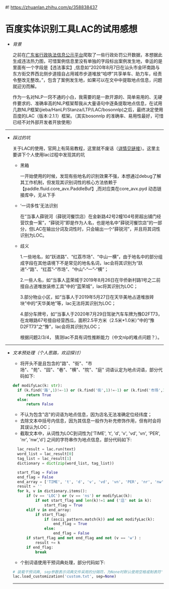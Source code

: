 #! https://zhuanlan.zhihu.com/p/358838437
# 百度实体识别工具LAC的试用感想



* *背景*

  之前在[广东省行政执法信息公示平台](http://210.76.74.232/ApprLawPublicity/index.html#/home)爬取了一些行政处罚公开数据，本想据此生成违法热力图，可惜案例信息里没有单独的字段标出案例发生地，幸运的是里面有一个字段是【违法事实】,信息如“2020年8月7日在汕头市金环南路与东方街交界西北侧步道擅自占用城市步道堆放“哈啰”共享单车、助力车，经责令整改无整改。”，包含了案例发生地，如果可以在文中中提取地点信息，问题就迎刃而解。
  
  作为一名对NLP一窍不通的小白，我需要的是一款开源的、简单易用的、无硬件要求的、准确率高的NLP框架帮我从大量语句中逐条提取地点信息，在试用几款NLP框架(jieba/HanLP/Stanza/LTP/LAC/bosonnlp)之后，最终决定使用百度的LAC（版本:2.1.1）框架。（其实bosonnlp 的准确率、易用性最好，可惜已经不对外部开发者开放使用）

---


* *踩过的坑*

  关于LAC的使用，官网上有简易教程，这里就不废话（[详情见链接](https://github.com/baidu/lac)）。这里主要讲下个人使用lac过程中发现其的坑

  * 黑箱

    一开始使用的时候，发现有些地名的识别效果不强，本想通过debug了解其工作机制，但发现其识别词性的核心方法依赖于【paddle.fluid.core_avx.PaddleBuf】,而对应类在core_avx.pyd 动态链接库中，无从下手

  * ‘一词多性’无法识别

    在“当事人薛锐河（薛锐河餐饮店）在金新路42号2幢104号房超出铺门经营饮食一案”，“薛锐河”即是作为人名，也是地名中“薛锐河餐饮店”的一部分，但LAC在输出分词及词性时，只会输出一个“薛锐河”，并且将其词性识别为LOC。

  * 歧义

    1.一些地名，如“跃进路”、“红荔市场”、“中山一横”，由于地名中的部分组成字段在其他语境下不是常见的地名名词，lac会将其识别为“跃进”-“路”、“红荔”-“市场”、“中山”-“一”-“横”；

    2.一些人名，如“当事人蓝荣城于2019年8月26日在华侨新村路1号之二前擅自占道堆放装修工具”中的“蓝荣城”，lac将其识别为LOC；

    3.部分物业小区，如“当事人于2019年5月27日在天华美地占道堆放砖块”中的“天华美地”等，lac无法将其识别为LOC；

    4.部分车牌号，如“当事人于2020年7月29日驾驶汽车车牌为豫D2FT73，在龙眼路67号擅自经营西瓜，面积2.5平方米（2.5米*1.0米）”中的“豫D2FT73”之“豫”，lac会将其识别为LOC；

    根据问题2/3/4， 猜测lac不具有词性推断能力（中文nlp的难点问题？）。
---

* *文本预处理（个人思路，欢迎探讨）*

  * 将开头不是且包含的"路"、"街"、"市场"、"苑"、"园"、"巷"、"横"、"院"、"庭" 词语认定为地点词语，部分代码如下:
  ```python
  def modifyLac(k: str):
    if (k.find('路',1)!=-1) or (k.find('街',1)!=-1) or (k.find('市场',1)!=-1) or (k.find('苑',1)!=-1) or (k.find('园',1)!=-1) or (k.find('巷',1)!=-1) or (k.find('横',1)!=-1) or (k.find('院',1)!=-1) or (k.find('庭',1)!=-1):
        return True
    else:
        return False
  ```

  * 不认为包含"店"的词语为地点信息，因为店名无法准确定位经纬度；
  * 去除文本中括号内信息，因为其信息一般作为补充修饰作用，但有时会将其误认为LOC；
  * 截取文本中，从词性为LOC到词性为['TIME', 't', 'd', 'v', 'vd', 'vn', 'PER', 'nr', 'nw','d'] 之间的字符串作为地点信息，部分代码如下:
  ```python
    lac_result = lac.run(text)
    word_list = lac_result[0]
    tag_list = lac_result[1]
    dictionary = dict(zip(word_list, tag_list))

    start_flag = False
    end_flag = False
    end_array = ['TIME', 't', 'd', 'v', 'vd', 'vn', 'PER', 'nr', 'nw','d']
    result = ''
    for k, v in dictionary.items():
        if (v == 'LOC') or (v == 'ns') or modifyLac(k):
            if not start_flag and len(k)!=1 and ('店' not in k):
                start_flag = True
        elif v in end_array:
            if start_flag:
                if (ascii_pattern.match(k)) and not modifyLac(k):
                    end_flag = True
                else:
                    end_flag = False
        if start_flag and not end_flag and not (v == 'w') :
            result += k
        if end_flag:
            break
    ```
    * 个别词语使用干预词典处理，部分代码如下:
    ```python
    # 装载干预词典, sep参数表示词典文件采用的分隔符，为None时默认使用空格或制表符'\t'
    lac.load_customization('custom.txt', sep=None)
    ```
    ---












  



    

    

    

    

    

